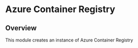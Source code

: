 # Azure Container Registry

## Overview
This module creates an instance of Azure Container Registry
